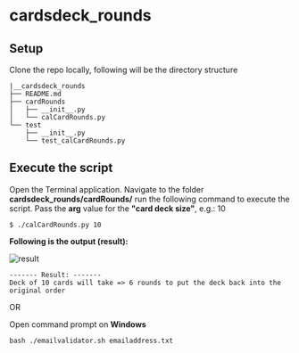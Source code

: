 # cardsdeck_rounds

## Setup
Clone the repo locally, following will be the directory structure
```
|__cardsdeck_rounds
├── README.md
├── cardRounds
│   ├── __init__.py
│   └── calCardRounds.py
└── test
    ├── __init__.py
    └── test_calCardRounds.py
```

## Execute the script

Open the Terminal application. Navigate to the folder **cardsdeck_rounds/cardRounds/** run the following command to execute the script. Pass the **arg** value for the **"card deck size"**, e.g.: 10

```shell
$ ./calCardRounds.py 10
```

**Following is the output (result):**

![result](./imgs/script_result.png)

```shell
------- Result: -------
Deck of 10 cards will take => 6 rounds to put the deck back into the original order
```
OR

Open command prompt on **Windows**

```
bash ./emailvalidator.sh emailaddress.txt
```
